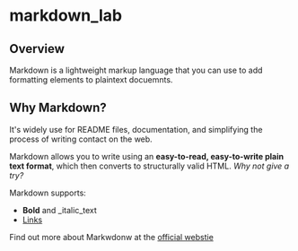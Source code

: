 # markdown_lab
## Overview
Markdown is a lightweight markup language that you can use to add formatting elements to plaintext docuemnts.

## Why Markdown?
It's widely use for README files, documentation, and simplifying the process of writing contact on the web.

Markdown allows you to write using an **easy-to-read, easy-to-write plain text format**, which then converts to structurally valid HTML.
*Why not give a try?*

Markdown supports:
- **Bold** and _italic_text
- [Links](https://example.com)

Find out more about Markwdonw at the [official
webstie](https://daringfireball.net/projects/markdown/)